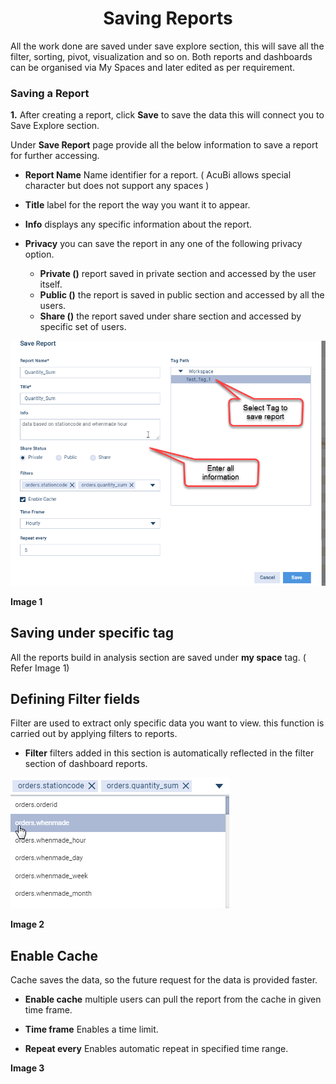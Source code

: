 


<center><h1>Saving Reports</h1></center>

All the work done are saved under save explore section, this will save all the filter, sorting, pivot, visualization and so on.
Both reports and dashboards can be organised via My Spaces and later edited as per requirement.


### Saving a Report

**1.** After creating a report, click **Save** to save the data this will connect you to Save Explore section.

Under **Save Report** page provide all the below information to save a report for further accessing.

- **Report Name** Name identifier for a report. ( AcuBi allows  special character but does not  support any spaces )

- **Title** label for the report the way you want it to appear.

- **Info** displays any specific information about the report.

- **Privacy** you can save the report in any one of the following privacy option.

  - **Private ()** report saved in private section and accessed by the user itself.
  - **Public ()** the report is saved in public section and accessed by all the users.
  -  **Share ()** the report saved under share section and accessed by specific set of users.

![enter image description here](https://raw.githubusercontent.com/sv18042016/fp1/5c20a9d86f105fcc871e95e0dfc3ccb1b2d05a6d/images/New_version5/TD_SAVE_REPORT_1.png)

**Image 1**

## Saving under specific tag

All the reports build in analysis section are saved under **my space** tag. ( Refer Image 1)

## Defining Filter fields

Filter are used to extract only specific data you want to view. this function is carried out by applying filters to reports.
 
- **Filter**  filters added in this section is automatically reflected in the filter section of dashboard reports.

![enter image description here](https://raw.githubusercontent.com/sv18042016/fp1/5c20a9d86f105fcc871e95e0dfc3ccb1b2d05a6d/images/New_version5/TD_SAVE_REPORT_2.png)

**Image 2**

## Enable Cache 

Cache saves the data, so the future request for the data is provided faster.

- **Enable cache** multiple users can pull the report from the cache in given time frame.

- **Time frame** Enables a time limit.

- **Repeat every** Enables automatic repeat in specified time range.


**Image 3**
<!--stackedit_data:
eyJoaXN0b3J5IjpbNTMxMTgxODc2LDk1Mzg3NjI4OCwxNDI3ND
Q4ODQzLDE4OTM3NzM4NDksLTE2Mzg1MTY1NiwyMDYwNTE4OTks
LTExNzI0ODAzODZdfQ==
-->